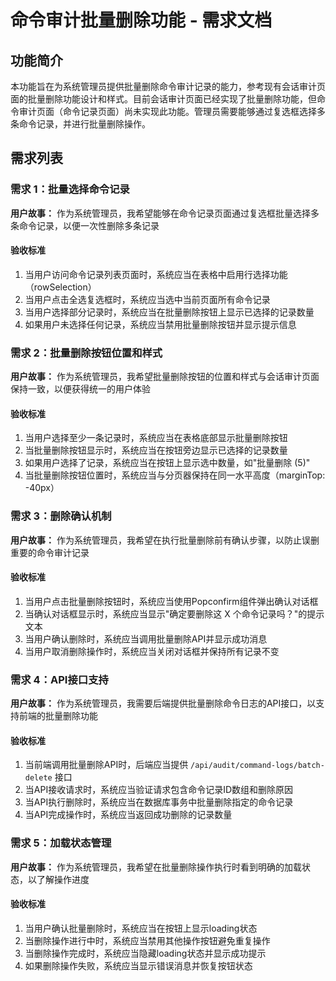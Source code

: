 # 命令审计批量删除功能 - 需求文档

## 功能简介
本功能旨在为系统管理员提供批量删除命令审计记录的能力，参考现有会话审计页面的批量删除功能设计和样式。目前会话审计页面已经实现了批量删除功能，但命令审计页面（命令记录页面）尚未实现此功能。管理员需要能够通过复选框选择多条命令记录，并进行批量删除操作。

## 需求列表

### 需求 1：批量选择命令记录
**用户故事：** 作为系统管理员，我希望能够在命令记录页面通过复选框批量选择多条命令记录，以便一次性删除多条记录
#### 验收标准
1. 当用户访问命令记录列表页面时，系统应当在表格中启用行选择功能（rowSelection）
2. 当用户点击全选复选框时，系统应当选中当前页面所有命令记录
3. 当用户选择部分记录时，系统应当在批量删除按钮上显示已选择的记录数量
4. 如果用户未选择任何记录，系统应当禁用批量删除按钮并显示提示信息

### 需求 2：批量删除按钮位置和样式
**用户故事：** 作为系统管理员，我希望批量删除按钮的位置和样式与会话审计页面保持一致，以便获得统一的用户体验
#### 验收标准
1. 当用户选择至少一条记录时，系统应当在表格底部显示批量删除按钮
2. 当批量删除按钮显示时，系统应当在按钮旁边显示已选择的记录数量
3. 如果用户选择了记录，系统应当在按钮上显示选中数量，如"批量删除 (5)"
4. 当批量删除按钮位置时，系统应当与分页器保持在同一水平高度（marginTop: -40px）

### 需求 3：删除确认机制
**用户故事：** 作为系统管理员，我希望在执行批量删除前有确认步骤，以防止误删重要的命令审计记录
#### 验收标准
1. 当用户点击批量删除按钮时，系统应当使用Popconfirm组件弹出确认对话框
2. 当确认对话框显示时，系统应当显示"确定要删除这 X 个命令记录吗？"的提示文本
3. 当用户确认删除时，系统应当调用批量删除API并显示成功消息
4. 当用户取消删除操作时，系统应当关闭对话框并保持所有记录不变

### 需求 4：API接口支持
**用户故事：** 作为系统管理员，我需要后端提供批量删除命令日志的API接口，以支持前端的批量删除功能
#### 验收标准
1. 当前端调用批量删除API时，后端应当提供 `/api/audit/command-logs/batch-delete` 接口
2. 当API接收请求时，系统应当验证请求包含命令记录ID数组和删除原因
3. 当API执行删除时，系统应当在数据库事务中批量删除指定的命令记录
4. 当API完成操作时，系统应当返回成功删除的记录数量

### 需求 5：加载状态管理
**用户故事：** 作为系统管理员，我希望在批量删除操作执行时看到明确的加载状态，以了解操作进度
#### 验收标准
1. 当用户确认批量删除时，系统应当在按钮上显示loading状态
2. 当删除操作进行中时，系统应当禁用其他操作按钮避免重复操作
3. 当删除操作完成时，系统应当隐藏loading状态并显示成功提示
4. 如果删除操作失败，系统应当显示错误消息并恢复按钮状态